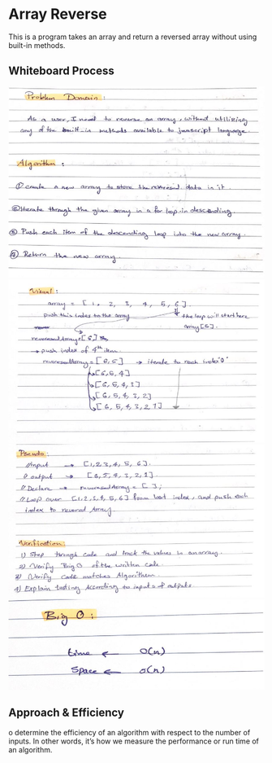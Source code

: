 # Array Reverse

This is a program takes an array and return    a reversed array without using built-in methods.

## Whiteboard Process

![img](1.JPG) <br>
![img](2.JPG) <br>
![img](3.JPG) <br>
![img](4.JPG) <br>
## Approach & Efficiency

o determine the efficiency of an algorithm with respect to the number of inputs. In other words, it’s how we measure the performance or run time of an algorithm.

